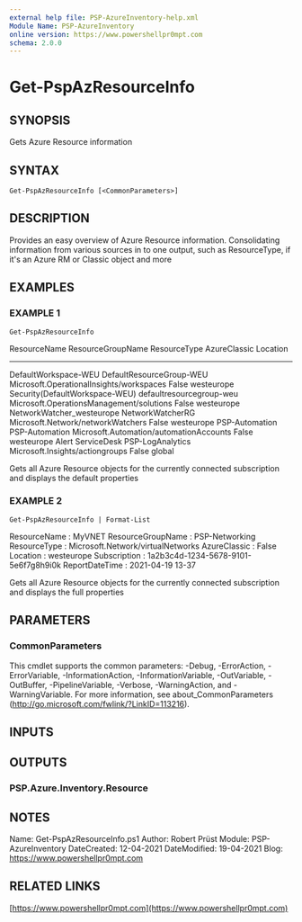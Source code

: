 ```yaml
---
external help file: PSP-AzureInventory-help.xml
Module Name: PSP-AzureInventory
online version: https://www.powershellpr0mpt.com
schema: 2.0.0
---
```


# Get-PspAzResourceInfo

## SYNOPSIS
Gets Azure Resource information

## SYNTAX

```
Get-PspAzResourceInfo [<CommonParameters>]
```

## DESCRIPTION
Provides an easy overview of Azure Resource information.
Consolidating information from various sources in to one output, such as ResourceType, if it's an Azure RM or Classic object and more

## EXAMPLES

### EXAMPLE 1
```
Get-PspAzResourceInfo
```

ResourceName                    ResourceGroupName        ResourceType                                 AzureClassic Location
------------                    -----------------        ------------                                 ------------ --------
DefaultWorkspace-WEU            DefaultResourceGroup-WEU Microsoft.OperationalInsights/workspaces     False        westeurope
Security(DefaultWorkspace-WEU)  defaultresourcegroup-weu Microsoft.OperationsManagement/solutions     False        westeurope
NetworkWatcher_westeurope       NetworkWatcherRG         Microsoft.Network/networkWatchers            False        westeurope
PSP-Automation                  PSP-Automation           Microsoft.Automation/automationAccounts      False        westeurope
Alert ServiceDesk               PSP-LogAnalytics         Microsoft.Insights/actiongroups              False        global

Gets all Azure Resource objects for the currently connected subscription and displays the default properties

### EXAMPLE 2
```
Get-PspAzResourceInfo | Format-List
```

ResourceName      : MyVNET
ResourceGroupName : PSP-Networking
ResourceType      : Microsoft.Network/virtualNetworks
AzureClassic      : False
Location          : westeurope
Subscription      : 1a2b3c4d-1234-5678-9101-5e6f7g8h9i0k
ReportDateTime    : 2021-04-19 13-37

Gets all Azure Resource objects for the currently connected subscription and displays the full properties

## PARAMETERS

### CommonParameters
This cmdlet supports the common parameters: -Debug, -ErrorAction, -ErrorVariable, -InformationAction, -InformationVariable, -OutVariable, -OutBuffer, -PipelineVariable, -Verbose, -WarningAction, and -WarningVariable.
For more information, see about_CommonParameters (http://go.microsoft.com/fwlink/?LinkID=113216).

## INPUTS

## OUTPUTS

### PSP.Azure.Inventory.Resource
## NOTES
Name: Get-PspAzResourceInfo.ps1
Author: Robert Prüst
Module: PSP-AzureInventory
DateCreated: 12-04-2021
DateModified: 19-04-2021
Blog: https://www.powershellpr0mpt.com

## RELATED LINKS

[https://www.powershellpr0mpt.com](https://www.powershellpr0mpt.com)

